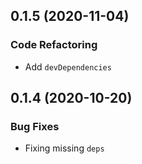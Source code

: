## 0.1.5 (2020-11-04)


### Code Refactoring

* Add `devDependencies`

## 0.1.4 (2020-10-20)


### Bug Fixes

* Fixing missing `deps`
